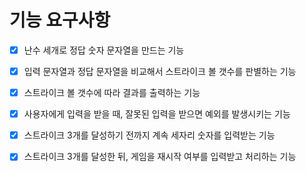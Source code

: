 # 기능 요구사항

- [x] 난수 세개로 정답 숫자 문자열을 만드는 기능
- [x] 입력 문자열과 정답 문자열을 비교해서 스트라이크 볼 갯수를 판별하는 기능
- [x] 스트라이크 볼 갯수에 따라 결과를 출력하는 기능
- [x] 사용자에게 입력을 받을 때, 잘못된 입력을 받으면 예외를 발생시키는 기능
- [x] 스트라이크 3개를 달성하기 전까지 계속 세자리 숫자를 입력받는 기능
- [x] 스트라이크 3개를 달성한 뒤, 게임을 재시작 여부를 입력받고 처리하는 기능

